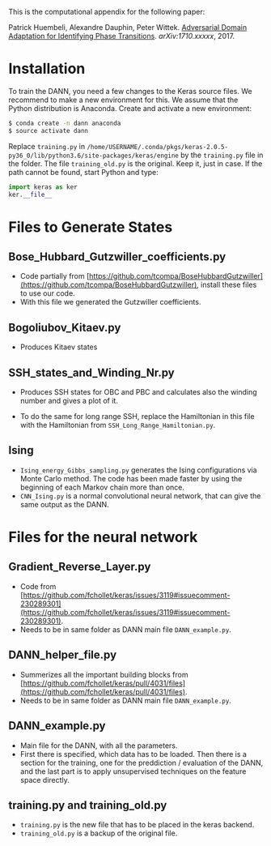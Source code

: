 This is the computational appendix for the following paper:

Patrick Huembeli, Alexandre Dauphin, Peter Wittek. [Adversarial Domain Adaptation for Identifying Phase Transitions](https://arxiv.org/abs/1710.xxxxx). *arXiv:1710.xxxxx*, 2017.

# Installation

To train the DANN, you need a few changes to the Keras source files.
We recommend to make a new environment for this. We assume that the Python distribution is Anaconda. Create and activate a new environment:

```bash
$ conda create -n dann anaconda
$ source activate dann
```

Replace `training.py` in `/home/USERNAME/.conda/pkgs/keras-2.0.5-py36_0/lib/python3.6/site-packages/keras/engine`
by the `training.py` file in the folder. The file `training_old.py` is the original. Keep it, just in case.
If the path cannot be found, start Python and type:

```python
import keras as ker
ker.__file__
```

# Files to Generate States

## Bose_Hubbard_Gutzwiller_coefficients.py

- Code partially from [https://github.com/tcompa/BoseHubbardGutzwiller](https://github.com/tcompa/BoseHubbardGutzwiller), install these files to use our code.
- With this file we generated the Gutzwiller coefficients.

## Bogoliubov_Kitaev.py
- Produces Kitaev states

## SSH_states_and_Winding_Nr.py
- Produces SSH states for OBC and PBC and calculates
also the winding number and gives a plot of it.

- To do the same for long range SSH, replace the
Hamiltonian in this file with the Hamiltonian from
`SSH_Long_Range_Hamiltonian.py`.

## Ising

- `Ising_energy_Gibbs_sampling.py` generates the Ising configurations via Monte Carlo method.
  The code has been made faster by using the beginning of each Markov chain more than once.
- `CNN_Ising.py` is a normal convolutional neural network, that can give the same output as the DANN.

# Files for the neural network

## Gradient_Reverse_Layer.py
- Code from [https://github.com/fchollet/keras/issues/3119#issuecomment-230289301](https://github.com/fchollet/keras/issues/3119#issuecomment-230289301).
- Needs to be in same folder as DANN main file `DANN_example.py`.

## DANN_helper_file.py
 - Summerizes all the important building blocks from [https://github.com/fchollet/keras/pull/4031/files](https://github.com/fchollet/keras/pull/4031/files).
 - Needs to be in same folder as DANN main file `DANN_example.py`.

## DANN_example.py
- Main file for the DANN, with all the parameters.
- First there is specified, which data has to be loaded.
Then there is a section for the training, one for the preddiction / evaluation of the DANN, and the last part is to apply unsupervised techniques on the feature space directly.


## training.py and training_old.py

- `training.py` is the new file that has to be placed in the keras backend.
- `training_old.py` is a backup of the original file.
